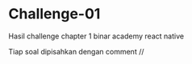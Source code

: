 # Challenge-01
Hasil challenge chapter 1 binar academy react native

Tiap soal dipisahkan dengan comment //
